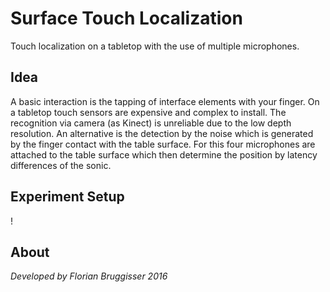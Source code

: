 # Surface Touch Localization
Touch localization on a tabletop with the use of multiple microphones.

## Idea
A basic interaction is the tapping of interface elements with your finger. On a tabletop touch sensors are expensive and complex to install. The recognition via camera (as Kinect) is unreliable due to the low depth resolution. An alternative is the detection by the noise which is generated by the finger contact with the table surface. For this four microphones are attached to the table surface which then determine the position by latency differences of the sonic.

## Experiment Setup
!

## About
*Developed by Florian Bruggisser 2016*
